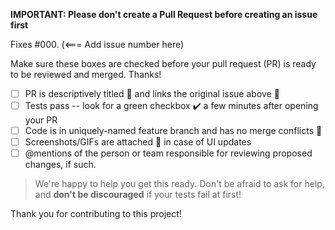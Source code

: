 **IMPORTANT: Please don't create a Pull Request before creating an issue first**

Fixes #000.  (<=== Add issue number here)

Make sure these boxes are checked before your pull request (PR) is ready to be reviewed and merged. Thanks!

* [ ] PR is descriptively titled 📑 and links the original issue above 🔗
* [ ] Tests pass -- look for a green checkbox ✔️ a few minutes after opening your PR
* [ ] Code is in uniquely-named feature branch and has no merge conflicts 📁
* [ ] Screenshots/GIFs are attached 📎 in case of UI updates
* [ ] @mentions of the person or team responsible for reviewing proposed changes, if such.

> We're happy to help you get this ready. Don't be afraid to ask for help, and **don't be discouraged** if your tests fail at first!

Thank you for contributing to this project!
